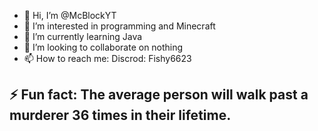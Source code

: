 - 👋 Hi, I’m @McBlockYT
- 👀 I’m interested in programming and Minecraft
- 🌱 I’m currently learning Java
- 💞️ I’m looking to collaborate on nothing
- 📫 How to reach me: Discrod: Fishy6623
## ⚡ Fun fact: The average person will walk past a murderer 36 times in their lifetime.

<!---
McBlockYT/McBlockYT is a ✨ special ✨ repository because its `README.md` (this file) appears on your GitHub profile.
You can click the Preview link to take a look at your changes.
--->
